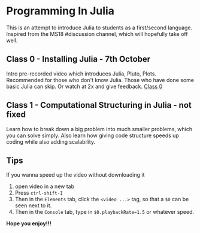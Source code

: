 # Programming In Julia

This is an attempt to introduce Julia to students as a first/second language. 
Inspired from the MS18 #discussion channel, which will hopefully take off well.

## Class 0 - Installing Julia - 7th October

Intro pre-recorded video which introduces Julia, Pluto, Plots. Recommended for those who don't know Julia. Those who have done some basic Julia can skip. Or watch at 2x and give feedback. [Class 0](./class0)

## Class 1 - Computational Structuring in Julia - not fixed

Learn how to break down a big problem into much smaller problems, which you can solve simply. Also learn how giving code structure speeds up coding while also adding scalability.

## Tips

If you wanna speed up the video without downloading it

1. open video in a new tab
2. Press `ctrl-shift-I`
3. Then in the `Elements` tab, click the `<video ...>` tag, so that a `$0` can be seen next to it.
4. Then in the `Console` tab, type in `$0.playbackRate=1.5` or whatever speed.

**Hope you enjoy!!!**
